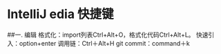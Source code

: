 # IntelliJ edia 快捷键
##一. 编辑
格式化：import列表Ctrl+Alt+O，格式化代码Ctrl+Alt+L。
快速引入：option+enter
调用链：Ctrl＋Alt+H
git commit：command＋k

	